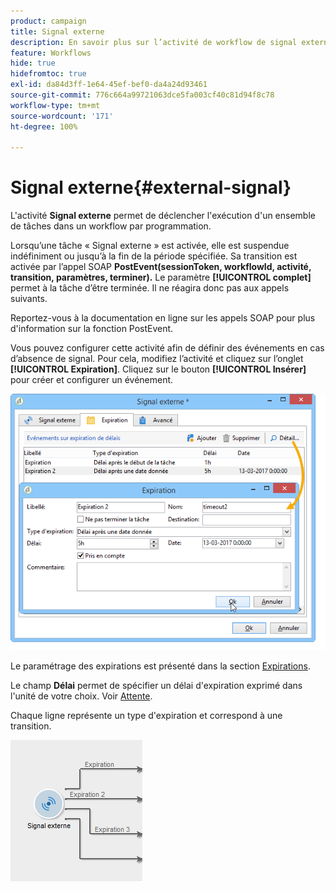 ```yaml
---
product: campaign
title: Signal externe
description: En savoir plus sur l’activité de workflow de signal externe
feature: Workflows
hide: true
hidefromtoc: true
exl-id: da84d3ff-1e64-45ef-bef0-da4a24d93461
source-git-commit: 776c664a99721063dce5fa003cf40c81d94f8c78
workflow-type: tm+mt
source-wordcount: '171'
ht-degree: 100%

---
```


# Signal externe{#external-signal}



L&#39;activité **Signal externe** permet de déclencher l&#39;exécution d&#39;un ensemble de tâches dans un workflow par programmation.

Lorsqu’une tâche « Signal externe » est activée, elle est suspendue indéfiniment ou jusqu’à la fin de la période spécifiée. Sa transition est activée par l’appel SOAP **PostEvent(sessionToken, workflowId, activité, transition, paramètres, terminer).** Le paramètre **[!UICONTROL complet]** permet à la tâche d’être terminée. Il ne réagira donc pas aux appels suivants.

Reportez-vous à la documentation en ligne sur les appels SOAP pour plus d&#39;information sur la fonction PostEvent.

Vous pouvez configurer cette activité afin de définir des événements en cas d’absence de signal. Pour cela, modifiez l’activité et cliquez sur l’onglet **[!UICONTROL Expiration]**. Cliquez sur le bouton **[!UICONTROL Insérer]** pour créer et configurer un événement.

![](assets/edit_signal.png)

Le paramétrage des expirations est présenté dans la section [Expirations](defining-approvals.md).

Le champ **Délai** permet de spécifier un délai d&#39;expiration exprimé dans l&#39;unité de votre choix. Voir [Attente](wait.md).

Chaque ligne représente un type d&#39;expiration et correspond à une transition.

![](assets/external_sign_diag.png)
